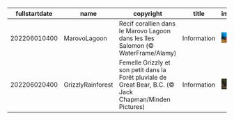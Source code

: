 |fullstartdate|name|copyright|title|image|
|--|--|--|--|--|
202206010400|MarovoLagoon|Récif corallien dans le Marovo Lagoon dans les îles Salomon (© WaterFrame/Alamy)|Information|![](/fr-CA/2022/06/202206010400MarovoLagoon.jpg)|
202206020400|GrizzlyRainforest|Femelle Grizzly et son petit dans la Forêt pluviale de Great Bear, B.C. (© Jack Chapman/Minden Pictures)|Information|![](/fr-CA/2022/06/202206020400GrizzlyRainforest.jpg)|
